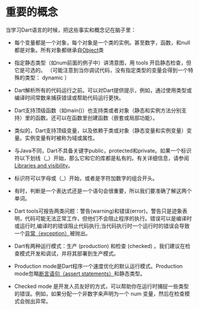 
# 重要的概念

当学习Dart语言的时候，把这些事实和概念记在脑子里：

+ 每个变量都是一个对象，每个对象是一个类的实例。甚至数字，函数，和null都是对象。所有对象都继承自[Object](http://api.dartlang.org/dart_core/Object.html)类

+ 指定静态类型（如num前面的例子中）讲清意图，用 tools 开启静态检查，但它是可选的。 （可能注意到当你调试代码，没有指定类型的变量会得到一个特殊的类型： dynamic ）

+ Dart解析所有的代码运行之前。可以对Dart提供提示，例如，通过使用类型或编译时间常数来捕获错误或帮助代码运行更快。

+ Dart支持顶级函数（如main()）也支持类或者对象（静态和实例方法分别支持）里的函数。还可以在函数里创建函数（嵌套或局部功能）。

+ 类似的，Dart支持顶级变量，以及依赖于类或对象（静态变量和实例变量）变量。实例变量有时被称为域或属性。

+ 与Java不同，Dart不具备关键字public，protected和private。如果一个标识符以下划线（_）开始，那么它和它的库都是私有的。有关详细信息，请参阅 [Libraries and visibility](https://www.dartlang.org/docs/dart-up-and-running/ch02.html#libraries-and-visibility)。

+ 标识符可以字母或（_）开始，或者是字符加数字的组合开头。

+ 有时，判断是一个表达式还是一个语句会很重要，所以我们要准确了解这两个单词。

+ Dart tools可报告两类问题：警告(warning)和错误(error)。警告只是迹象表明，代码可能无法正常工作，但他们不会阻止程序的执行。错误可以是编译时或运行时,编译时的错误阻止代码执行;当代码执行时一个运行时的错误会导致一个[异常（exception）](https://www.dartlang.org/docs/dart-up-and-running/ch02.html#exceptions)被抛出。

+ Dart有两种运行模式：生产 (production) 和检查 (checked) 。我们建议在检查模式开发和调试，并将其部署到生产模式。

+ Production mode是Dart程序一个速度优化的默认运行模式。Production mode忽略[断言语句（assert statements）](https://www.dartlang.org/docs/dart-up-and-running/ch02.html#assert)和静态类型。

+ Checked mode 是开发人员友好的方式，可以帮助你在运行时捕捉一些类型的错误。例如，如果分配一个非数字来声明为一个 num 变量，然后在检查模式会抛出异常。

